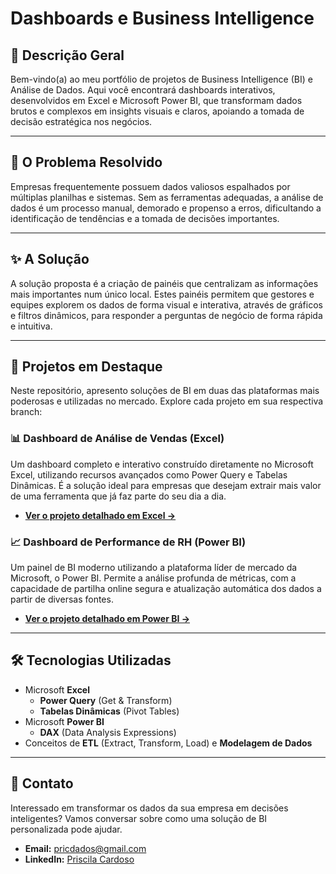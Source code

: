 # Dashboards e Business Intelligence

## 📜 Descrição Geral
Bem-vindo(a) ao meu portfólio de projetos de Business Intelligence (BI) e Análise de Dados. Aqui você encontrará dashboards interativos, desenvolvidos em Excel e Microsoft Power BI, que transformam dados brutos e complexos em insights visuais e claros, apoiando a tomada de decisão estratégica nos negócios.

---

## 🎯 O Problema Resolvido
Empresas frequentemente possuem dados valiosos espalhados por múltiplas planilhas e sistemas. Sem as ferramentas adequadas, a análise de dados é um processo manual, demorado e propenso a erros, dificultando a identificação de tendências e a tomada de decisões importantes.

---

## ✨ A Solução
A solução proposta é a criação de painéis que centralizam as informações mais importantes num único local. Estes painéis permitem que gestores e equipes explorem os dados de forma visual e interativa, através de gráficos e filtros dinâmicos, para responder a perguntas de negócio de forma rápida e intuitiva.

---

## 🚀 Projetos em Destaque
Neste repositório, apresento soluções de BI em duas das plataformas mais poderosas e utilizadas no mercado. Explore cada projeto em sua respectiva branch:

### 📊 Dashboard de Análise de Vendas (Excel)
Um dashboard completo e interativo construído diretamente no Microsoft Excel, utilizando recursos avançados como Power Query e Tabelas Dinâmicas. É a solução ideal para empresas que desejam extrair mais valor de uma ferramenta que já faz parte do seu dia a dia.
- **[Ver o projeto detalhado em Excel &rarr;](https://github.com/pricmendes/dashs/tree/excel)**

### 📈 Dashboard de Performance de RH (Power BI)
Um painel de BI moderno utilizando a plataforma líder de mercado da Microsoft, o Power BI. Permite a análise profunda de métricas, com a capacidade de partilha online segura e atualização automática dos dados a partir de diversas fontes.
- **[Ver o projeto detalhado em Power BI &rarr;](https://github.com/pricmendes/dashs/tree/PBI)**

---

## 🛠️ Tecnologias Utilizadas
- Microsoft **Excel**
  - **Power Query** (Get & Transform)
  - **Tabelas Dinâmicas** (Pivot Tables)
- Microsoft **Power BI**
  - **DAX** (Data Analysis Expressions)
- Conceitos de **ETL** (Extract, Transform, Load) e **Modelagem de Dados**

---

## 💼 Contato
Interessado em transformar os dados da sua empresa em decisões inteligentes? Vamos conversar sobre como uma solução de BI personalizada pode ajudar.

- **Email:** pricdados@gmail.com
- **LinkedIn:** [Priscila Cardoso](https://www.linkedin.com/in/priscila-mendes-sp/)
